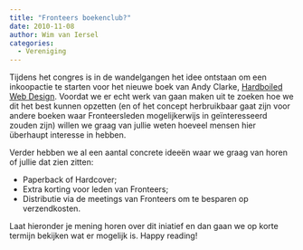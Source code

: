 ```yaml
---
title: "Fronteers boekenclub?"
date: 2010-11-08
author: Wim van Iersel
categories: 
  - Vereniging
---
```

Tijdens het congres is in de wandelgangen het idee ontstaan om een inkoopactie te starten voor het nieuwe boek van Andy Clarke, [Hardboiled Web Design](http://hardboiledwebdesign.com/). Voordat we er echt werk van gaan maken uit te zoeken hoe we dit het best kunnen opzetten (en of het concept herbruikbaar gaat zijn voor andere boeken waar Fronteersleden mogelijkerwijs in geïnteresseerd zouden zijn) willen we graag van jullie weten hoeveel mensen hier überhaupt interesse in hebben.

Verder hebben we al een aantal concrete ideeën waar we graag van horen of jullie dat zien zitten:

* Paperback of Hardcover;
* Extra korting voor leden van Fronteers;
* Distributie via de meetings van Fronteers om te besparen op verzendkosten.

Laat hieronder je mening horen over dit iniatief en dan gaan we op korte termijn bekijken wat er mogelijk is. Happy reading!

